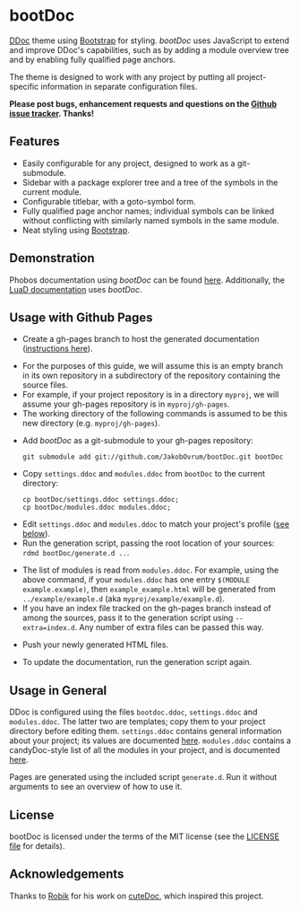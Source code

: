 bootDoc
===================================
[DDoc](http://dlang.org/ddoc.html) theme using [Bootstrap](http://twitter.github.com/bootstrap/) for styling.
*bootDoc* uses JavaScript to extend and improve DDoc's capabilities, such as by adding a module overview tree and
by enabling fully qualified page anchors.

The theme is designed to work with any project by putting all project-specific information in separate configuration
files.

**Please post bugs, enhancement requests and questions on the [Github issue tracker](https://github.com/JakobOvrum/bootDoc/issues). Thanks!**

Features
-----------------------------------
 * Easily configurable for any project, designed to work as a git-submodule.
 * Sidebar with a package explorer tree and a tree of the symbols in the current module.
 * Configurable titlebar, with a goto-symbol form.
 * Fully qualified page anchor names; individual symbols can be linked without conflicting with similarly named symbols in the same module.
 * Neat styling using [Bootstrap](http://twitter.github.com/bootstrap/).

Demonstration
-----------------------------------
Phobos documentation using *bootDoc* can be found [here](http://jakobovrum.github.com/bootdoc-phobos/).
Additionally, the [LuaD documentation](http://jakobovrum.github.com/LuaD/) uses *bootDoc*.

Usage with Github Pages
-----------------------------------

 * Create a gh-pages branch to host the generated documentation ([instructions here](http://help.github.com/pages/)).
  - For the purposes of this guide, we will assume this is an empty branch in its own repository in a subdirectory of the repository containing the source files.
  - For example, if your project repository is in a directory `myproj`, we will assume your gh-pages repository is in `myproj/gh-pages`.
  - The working directory of the following commands is assumed to be this new directory (e.g. `myproj/gh-pages`).
 * Add *bootDoc* as a git-submodule to your gh-pages repository:
   ```
   git submodule add git://github.com/JakobOvrum/bootDoc.git bootDoc
   ```
 * Copy `settings.ddoc` and `modules.ddoc` from `bootDoc` to the current directory:
   ```
   cp bootDoc/settings.ddoc settings.ddoc;
   cp bootDoc/modules.ddoc modules.ddoc;
   ```
 * Edit `settings.ddoc` and `modules.ddoc` to match your project's profile ([see below](#usage-in-general)).
 * Run the generation script, passing the root location of your sources: `rdmd bootDoc/generate.d ..`.
  - The list of modules is read from `modules.ddoc`. For example, using the above command, if your `modules.ddoc` has one entry `$(MODULE example.example)`, then `example_example.html` will be generated from `../example/example.d` (aka `myproj/example/example.d`).
  - If you have an index file tracked on the gh-pages branch instead of among the sources, pass it to the generation script using `--extra=index.d`. Any number of extra files can be passed this way.
 * Push your newly generated HTML files.
  - To update the documentation, run the generation script again.

Usage in General
-----------------------------------
DDoc is configured using the files `bootdoc.ddoc`, `settings.ddoc` and `modules.ddoc`.
The latter two are templates; copy them to your project directory before editing them.
`settings.ddoc` contains general information about your project; its values are
documented [here](https://github.com/JakobOvrum/bootDoc/wiki/settings.ddoc). `modules.ddoc` contains
a candyDoc-style list of all the modules in your project, and is documented
[here](https://github.com/JakobOvrum/bootDoc/wiki/modules.ddoc).

Pages are generated using the included script `generate.d`. Run it without arguments to
see an overview of how to use it.

License
-----------------------------------
bootDoc is licensed under the terms of the MIT license (see the [LICENSE file](http://github.com/JakobOvrum/bootDoc/blob/master//LICENSE.txt) for details).

Acknowledgements
-----------------------------------
Thanks to [Robik](https://github.com/robik) for his work on [cuteDoc](https://github.com/robik/cuteDoc), which inspired this project.
